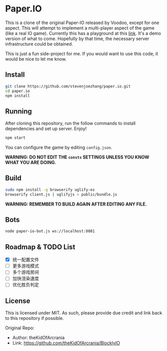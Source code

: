 # Paper.IO

This is a clone of the original Paper-IO released by Voodoo, except for one aspect. This will attempt to implement a multi-player aspect of the game (like a real IO game). Currently this has a playground at this [link](https://thekidofarcrania.github.io/BlocklyIO). It's a demo version of what to come. Hopefully by that time, the necessary server infrastructure could be obtained.

This is just a fun side-project for me. If you would want to use this code, it would be nice to let me know.

## Install

```bash
git clone https://github.com/stevenjoezhang/paper.io.git
cd paper.io
npm install
```

## Running

After cloning this repository, run the follow commands to install dependencies and set up server. Enjoy!

```bash
npm start
```

You can configure the game by editing `config.json`.

**WARNING: DO NOT EDIT THE `consts` SETTINGS UNLESS YOU KNOW WHAT YOU ARE DOING.**

## Build

```bash
sudo npm install -g browserify uglify-es
browserify client.js | uglifyjs > public/bundle.js
```

**WARNING: REMEMBER TO BUILD AGAIN AFTER EDITING ANY FILE.**

## Bots

```bash
node paper-io-bot.js ws://localhost:8081
```

## Roadmap & TODO List

- [x] 统一配置文件
- [ ] 更多游戏模式
- [ ] 多个游戏房间
- [ ] 加快渲染速度
- [ ] 优化胜负判定

## License

This is licensed under MIT. As such, please provide due credit and link back to this repository if possible.

Original Repo:

- Author: theKidOfArcrania
- Link: https://github.com/theKidOfArcrania/BlocklyIO
